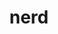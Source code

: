 ---
category: 4-letters
denotation: null
name: nerd
reference_link: https://www.etymonline.com/word/nerd
root_language: null
root_name: null
title: nerd
type: free
word_sums:
- respelling: nerd
  sum: 'Nerd + '
---